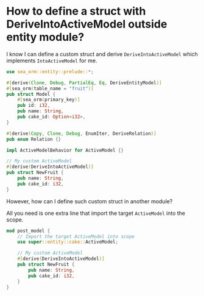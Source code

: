 # How to define a struct with DeriveIntoActiveModel outside entity module?

I know I can define a custom struct and derive `DeriveIntoActiveModel` which implements `IntoActiveModel` for me.

```rs
use sea_orm::entity::prelude::*;

#[derive(Clone, Debug, PartialEq, Eq, DeriveEntityModel)]
#[sea_orm(table_name = "fruit")]
pub struct Model {
    #[sea_orm(primary_key)]
    pub id: i32,
    pub name: String,
    pub cake_id: Option<i32>,
}

#[derive(Copy, Clone, Debug, EnumIter, DeriveRelation)]
pub enum Relation {}

impl ActiveModelBehavior for ActiveModel {}

// My custom ActiveModel
#[derive(DeriveIntoActiveModel)]
pub struct NewFruit {
    pub name: String,
    pub cake_id: i32,
}
```

However, how can I define such custom struct in another module?

All you need is one extra line that import the target `ActiveModel` into the scope.

```rs
mod post_model {
    // Import the target ActiveModel into scope
    use super::entity::cake::ActiveModel;

    // My custom ActiveModel
    #[derive(DeriveIntoActiveModel)]
    pub struct NewFruit {
        pub name: String,
        pub cake_id: i32,
    }
}
```
